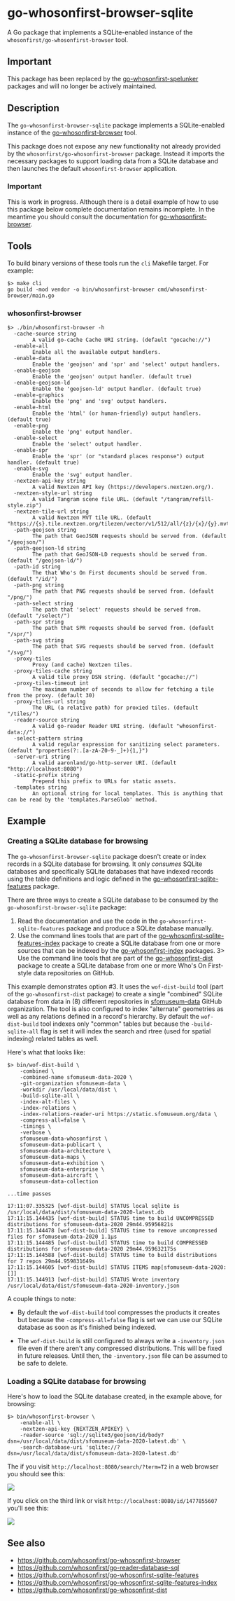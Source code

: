 # go-whosonfirst-browser-sqlite

A Go package that implements a SQLite-enabled instance of the `whosonfirst/go-whosonfirst-browser` tool.

## Important

This package has been replaced by the [go-whosonfirst-spelunker](https://github.com/whosonfirst?q=go-whosonfirst-spelunker&type=all&language=&sort=) packages and will no longer be actively maintained.

## Description

The `go-whosonfirst-browser-sqlite` package implements a SQLite-enabled instance of the [go-whosonfirst-browser](https://github.com/whosonfirst/go-whosonfirst-browser) tool.

This package does not expose any new functionality not already provided by the `whosonfirst/go-whosonfirst-browser` package. Instead it imports the necessary packages to support loading data from a SQLite database and then launches the default `whosonfirst-browser` application.

### Important

This is work in progress. Although there is a detail example of how to use this package below complete documentation remains incomplete. In the meantime you should consult the documentation for [go-whosonfirst-browser](https://github.com/whosonfirst/go-whosonfirst-browser).

## Tools

To build binary versions of these tools run the `cli` Makefile target. For example:

```
$> make cli
go build -mod vendor -o bin/whosonfirst-browser cmd/whosonfirst-browser/main.go
```

### whosonfirst-browser

```
$> ./bin/whosonfirst-browser -h
  -cache-source string
    	A valid go-cache Cache URI string. (default "gocache://")
  -enable-all
    	Enable all the available output handlers.
  -enable-data
    	Enable the 'geojson' and 'spr' and 'select' output handlers.
  -enable-geojson
    	Enable the 'geojson' output handler. (default true)
  -enable-geojson-ld
    	Enable the 'geojson-ld' output handler. (default true)
  -enable-graphics
    	Enable the 'png' and 'svg' output handlers.
  -enable-html
    	Enable the 'html' (or human-friendly) output handlers. (default true)
  -enable-png
    	Enable the 'png' output handler.
  -enable-select
    	Enable the 'select' output handler.
  -enable-spr
    	Enable the 'spr' (or "standard places response") output handler. (default true)
  -enable-svg
    	Enable the 'svg' output handler.
  -nextzen-api-key string
    	A valid Nextzen API key (https://developers.nextzen.org/).
  -nextzen-style-url string
    	A valid Tangram scene file URL. (default "/tangram/refill-style.zip")
  -nextzen-tile-url string
    	A valid Nextzen MVT tile URL. (default "https://{s}.tile.nextzen.org/tilezen/vector/v1/512/all/{z}/{x}/{y}.mvt")
  -path-geojson string
    	The path that GeoJSON requests should be served from. (default "/geojson/")
  -path-geojson-ld string
    	The path that GeoJSON-LD requests should be served from. (default "/geojson-ld/")
  -path-id string
    	The that Who's On First documents should be served from. (default "/id/")
  -path-png string
    	The path that PNG requests should be served from. (default "/png/")
  -path-select string
    	The path that 'select' requests should be served from. (default "/select/")
  -path-spr string
    	The path that SPR requests should be served from. (default "/spr/")
  -path-svg string
    	The path that SVG requests should be served from. (default "/svg/")
  -proxy-tiles
    	Proxy (and cache) Nextzen tiles.
  -proxy-tiles-cache string
    	A valid tile proxy DSN string. (default "gocache://")
  -proxy-tiles-timeout int
    	The maximum number of seconds to allow for fetching a tile from the proxy. (default 30)
  -proxy-tiles-url string
    	The URL (a relative path) for proxied tiles. (default "/tiles/")
  -reader-source string
    	A valid go-reader Reader URI string. (default "whosonfirst-data://")
  -select-pattern string
    	A valid regular expression for sanitizing select parameters. (default "properties(?:.[a-zA-Z0-9-_]+){1,}")
  -server-uri string
    	A valid aaronland/go-http-server URI. (default "http://localhost:8080")
  -static-prefix string
    	Prepend this prefix to URLs for static assets.
  -templates string
    	An optional string for local templates. This is anything that can be read by the 'templates.ParseGlob' method.
```

## Example

### Creating a SQLite database for browsing

The `go-whosonfirst-browser-sqlite` package doesn't create or index records in a SQLite database for browsing. It only _consumes_ SQLite databases and specifically SQLite databases that have indexed records using the table definitions and logic defined in the [go-whosonfirst-sqlite-features](https://github.com/whosonfirst/go-whosonfirst-sqlite-features) package.

There are three ways to create a SQLite database to be consumed by the `go-whosonfirst-browser-sqlite` package:

1. Read the documentation and use the code in the `go-whosonfirst-sqlite-features` package and produce a SQLite database manually.
2. Use the command lines tools that are part of the [go-whosonfirst-sqlite-features-index](https://github.com/whosonfirst/go-whosonfirst-sqlite-features-index) package to create a SQLite database from one or more sources that can be indexed by the [go-whosonfirst-index](https://github.com/whosonfirst/go-whosonfirst-index) packages.
3> Use the command line tools that are part of the [go-whosonfirst-dist](https://github.com/whosonfirst/go-whosonfirst-dist) package to create a SQLite database from one or more Who's On First-style data repositories on GitHub.

This example demonstrates option #3. It uses the `wof-dist-build` tool (part of the `go-whosonfirst-dist` package) to create a single "combined" SQLite database from data in (8) different repositories in [sfomuseum-data](https://github.com/sfomuseum-data) GitHub organization. The tool is also configured to index "alternate" geometries as well as any relations defined in a record's hierarchy. By default the `wof-dist-build` tool indexes only "common" tables but because the `-build-sqlite-all` flag is set it will index the search and rtree (used for spatial indexing) related tables as well. 

Here's what that looks like:

```
$> bin/wof-dist-build \
	-combined \
	-combined-name sfomuseum-data-2020 \
	-git-organization sfomuseum-data \
	-workdir /usr/local/data/dist \
	-build-sqlite-all \
	-index-alt-files \
	-index-relations \
	-index-relations-reader-uri https://static.sfomuseum.org/data \
	-compress-all=false \
	-timings \
	-verbose \	
	sfomuseum-data-whosonfirst \
	sfomuseum-data-publicart \
	sfomuseum-data-architecture \
	sfomuseum-data-maps \
	sfomuseum-data-exhibition \
	sfomuseum-data-enterprise \
	sfomuseum-data-aircraft \
	sfomuseum-data-collection

...time passes

17:11:07.335325 [wof-dist-build] STATUS local sqlite is /usr/local/data/dist/sfomuseum-data-2020-latest.db
17:11:15.144435 [wof-dist-build] STATUS time to build UNCOMPRESSED distributions for sfomuseum-data-2020 29m44.95956821s
17:11:15.144478 [wof-dist-build] STATUS time to remove uncompressed files for sfomuseum-data-2020 1.1µs
17:11:15.144485 [wof-dist-build] STATUS time to build COMPRESSED distributions for sfomuseum-data-2020 29m44.959632175s
17:11:15.144588 [wof-dist-build] STATUS time to build distributions for 7 repos 29m44.959831649s
17:11:15.144605 [wof-dist-build] STATUS ITEMS map[sfomuseum-data-2020:[]]
17:11:15.144913 [wof-dist-build] STATUS Wrote inventory /usr/local/data/dist/sfomuseum-data-2020-inventory.json
```

A couple things to note:

* By default the `wof-dist-build` tool compresses the products it creates but because the `-compress-all=false` flag is set we can use our SQLite database as soon as it's finished being indexed.

* The `wof-dist-build` is still configured to always write a `-inventory.json` file even if there aren't any compressed distributions. This will be fixed in future releases. Until then, the `-inventory.json` file can be assumed to be safe to delete.

### Loading a SQLite database for browsing

Here's how to load the SQLite database created, in the example above, for browsing:

```
$> bin/whosonfirst-browser \
	-enable-all \
	-nextzen-api-key {NEXTZEN_APIKEY} \
	-reader-source 'sql://sqlite3/geojson/id/body?dsn=/usr/local/data/dist/sfomuseum-data-2020-latest.db' \
	-search-database-uri 'sqlite://?dsn=/usr/local/data/dist/sfomuseum-data-2020-latest.db'
```

The if you visit `http://localhost:8080/search/?term=T2` in a web browser you should see this:

![](docs/images/wof-browser-search-t2.png)

If you click on the third link or visit `http://localhost:8080/id/1477855607` you'll see this:

![](docs/images/wof-browser-t2.png)

## See also

* https://github.com/whosonfirst/go-whosonfirst-browser
* https://github.com/whosonfirst/go-reader-database-sql
* https://github.com/whosonfirst/go-whosonfirst-sqlite-features
* https://github.com/whosonfirst/go-whosonfirst-sqlite-features-index
* https://github.com/whosonfirst/go-whosonfirst-dist

